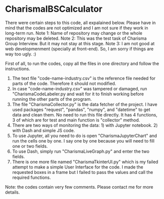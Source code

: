 # CharismaIBSCalculator

There were certain steps to this code, all expalained below. Please have in mind that the codes are not optimized and I am not sure if they work in long-term run.
Note 1: Name of repository may change or the whole repository may be deleted.
Note 2: This was the test task of Charisma Group Interview. But it may not stay at this stage.
Note 3: I am not good at web developmenment (specially at front-end). So, I am sorry if things are way too ugly. :)

First of all, to run the codes, copy all the files in one directory and follow the instructions.
1. The text file "code-name-industry.csv" is the reference file needed for parts of the code. Therefore it should not modified.
2. In case "code-name-industry.csv" was tampered or damaged, run "CharismaCodeLabeler.py and wait for it to finish working before running the other parts of the program.
3. The file "CharismaCollector.py" is the data fetcher of the project. I have used packages "request", "pandas", "numpy", and "datetime" to get data and clean them. No need to run this file directly. It has 4 functions, 3 of which are for test and main function is "collector" method.
4. There are two ways of monitoring the data: 1) with Jupyter notebook. 2) with Dash and simple JS code.
5. To use Jupyter, all you need to do is open "CharismaJupyterChart" and run the cells one by one. I say one by one because you will need to fill one or two fields.
6. To use Dash, simply run "CharismaLiveGraph.py" and enter the two fields.
7. There is one more file named "CharismaTkinterUI.py" which is my failed attempt to make a simple User Interface for the code. I made the requested boxes in a frame but I failed to pass the values and call the required functions.

Note: the codes contain very few comments. Please contact me for more details.
